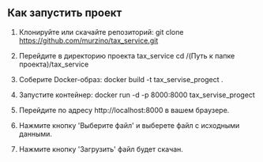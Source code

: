 ## Как запустить проект
1. Клонируйте или скачайте репозиторий:
   git clone https://github.com/murzino/tax_service.git

2. Перейдите в директорию проекта tax_service
   cd /(Путь к папке проекта)/tax_service

3. Соберите Docker-образ:
    docker build -t tax_servise_progect .

4. Запустите контейнер:
    docker run -d -p 8000:8000 tax_servise_progect

5. Перейдите по адресу http://localhost:8000 в вашем браузере.

6. Нажмите кнопку 'Выберите файл' и выберете файл с исходными данными.

7. Нажмите кнопку 'Загрузить' файл будет скачан.

